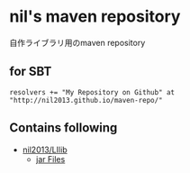 # nil's maven repository

自作ライブラリ用のmaven repository

## for SBT

```
resolvers += "My Repository on Github" at "http://nil2013.github.io/maven-repo/"
```

## Contains following

* [nil2013/LIlib](https://github.com/nil2013/LIlib)
    * [jar Files](/lilib/)